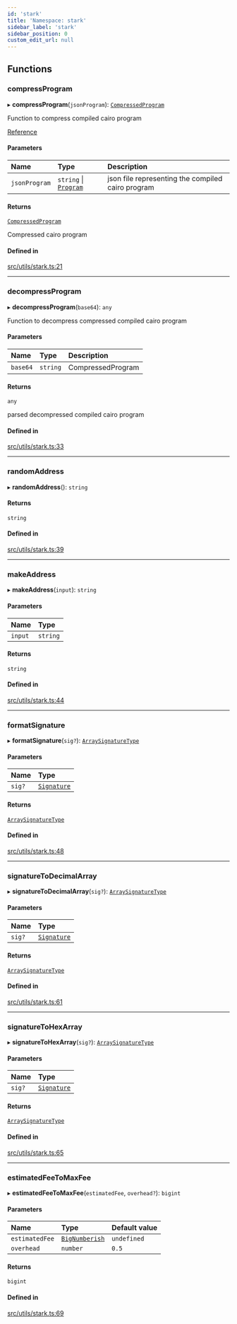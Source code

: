 ```yaml
---
id: 'stark'
title: 'Namespace: stark'
sidebar_label: 'stark'
sidebar_position: 0
custom_edit_url: null
---
```


## Functions

### compressProgram

▸ **compressProgram**(`jsonProgram`): [`CompressedProgram`](types.md#compressedprogram)

Function to compress compiled cairo program

[Reference](https://github.com/starkware-libs/cairo-lang/blob/master/src/starkware/starknet/services/api/gateway/transaction.py#L54-L58)

#### Parameters

| Name          | Type                                                    | Description                                       |
| :------------ | :------------------------------------------------------ | :------------------------------------------------ |
| `jsonProgram` | `string` \| [`Program`](../interfaces/types.Program.md) | json file representing the compiled cairo program |

#### Returns

[`CompressedProgram`](types.md#compressedprogram)

Compressed cairo program

#### Defined in

[src/utils/stark.ts:21](https://github.com/starknet-io/starknet.js/blob/v5.19.5/src/utils/stark.ts#L21)

---

### decompressProgram

▸ **decompressProgram**(`base64`): `any`

Function to decompress compressed compiled cairo program

#### Parameters

| Name     | Type     | Description       |
| :------- | :------- | :---------------- |
| `base64` | `string` | CompressedProgram |

#### Returns

`any`

parsed decompressed compiled cairo program

#### Defined in

[src/utils/stark.ts:33](https://github.com/starknet-io/starknet.js/blob/v5.19.5/src/utils/stark.ts#L33)

---

### randomAddress

▸ **randomAddress**(): `string`

#### Returns

`string`

#### Defined in

[src/utils/stark.ts:39](https://github.com/starknet-io/starknet.js/blob/v5.19.5/src/utils/stark.ts#L39)

---

### makeAddress

▸ **makeAddress**(`input`): `string`

#### Parameters

| Name    | Type     |
| :------ | :------- |
| `input` | `string` |

#### Returns

`string`

#### Defined in

[src/utils/stark.ts:44](https://github.com/starknet-io/starknet.js/blob/v5.19.5/src/utils/stark.ts#L44)

---

### formatSignature

▸ **formatSignature**(`sig?`): [`ArraySignatureType`](types.md#arraysignaturetype)

#### Parameters

| Name   | Type                              |
| :----- | :-------------------------------- |
| `sig?` | [`Signature`](types.md#signature) |

#### Returns

[`ArraySignatureType`](types.md#arraysignaturetype)

#### Defined in

[src/utils/stark.ts:48](https://github.com/starknet-io/starknet.js/blob/v5.19.5/src/utils/stark.ts#L48)

---

### signatureToDecimalArray

▸ **signatureToDecimalArray**(`sig?`): [`ArraySignatureType`](types.md#arraysignaturetype)

#### Parameters

| Name   | Type                              |
| :----- | :-------------------------------- |
| `sig?` | [`Signature`](types.md#signature) |

#### Returns

[`ArraySignatureType`](types.md#arraysignaturetype)

#### Defined in

[src/utils/stark.ts:61](https://github.com/starknet-io/starknet.js/blob/v5.19.5/src/utils/stark.ts#L61)

---

### signatureToHexArray

▸ **signatureToHexArray**(`sig?`): [`ArraySignatureType`](types.md#arraysignaturetype)

#### Parameters

| Name   | Type                              |
| :----- | :-------------------------------- |
| `sig?` | [`Signature`](types.md#signature) |

#### Returns

[`ArraySignatureType`](types.md#arraysignaturetype)

#### Defined in

[src/utils/stark.ts:65](https://github.com/starknet-io/starknet.js/blob/v5.19.5/src/utils/stark.ts#L65)

---

### estimatedFeeToMaxFee

▸ **estimatedFeeToMaxFee**(`estimatedFee`, `overhead?`): `bigint`

#### Parameters

| Name           | Type                                    | Default value |
| :------------- | :-------------------------------------- | :------------ |
| `estimatedFee` | [`BigNumberish`](types.md#bignumberish) | `undefined`   |
| `overhead`     | `number`                                | `0.5`         |

#### Returns

`bigint`

#### Defined in

[src/utils/stark.ts:69](https://github.com/starknet-io/starknet.js/blob/v5.19.5/src/utils/stark.ts#L69)

